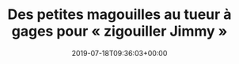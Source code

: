 ---
title: Des petites magouilles au tueur à gages pour « zigouiller Jimmy »
date: 2019-07-18T09:36:03+00:00
concerned:
  - sophie-rey-gascon
press:
  title: Libération
  url: https://www.liberation.fr/france/2019/07/18/des-petites-magouilles-au-tueur-a-gages-pour-zigouiller-jimmy_1740799
---